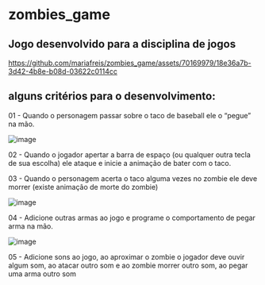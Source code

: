 # zombies_game

## Jogo desenvolvido para a disciplina de jogos 

https://github.com/mariafreis/zombies_game/assets/70169979/18e36a7b-3d42-4b8e-b08d-03622c0114cc


## alguns critérios para o desenvolvimento:
01 - Quando o personagem passar sobre o taco de
baseball ele o “pegue” na mão.

![image](https://github.com/mariafreis/zombies_game/assets/70169979/cc8cb3b3-e9d8-4415-b895-bd34e6770e66)

02 - Quando o jogador apertar a barra de espaço (ou
qualquer outra tecla de sua escolha) ele ataque e inicie a
animação de bater com o taco.

03 - Quando o personagem acerta o taco alguma vezes no
zombie ele deve morrer (existe animação de morte do
zombie)

![image](https://github.com/mariafreis/zombies_game/assets/70169979/192cd7da-d143-4912-a466-d0596cad8e1e)

04 - Adicione outras armas ao jogo e programe o
comportamento de pegar arma na mão.

![image](https://github.com/mariafreis/zombies_game/assets/70169979/5070cf25-57e9-4bd3-a36c-f80d7f1dc6e4)

05 - Adicione sons ao jogo, ao aproximar o zombie o
jogador deve ouvir algum som, ao atacar outro som e ao
zombie morrer outro som, ao pegar uma arma outro som


